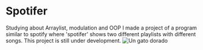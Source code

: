 # Spotifer
Studying about Arraylist, modulation and OOP I made a project of a program similar to spotify where 'spotifer' shows two different playlists with different songs. This project is still under development.
![Un gato dorado](https://www.example.com/images/golden_cat.jpg)
